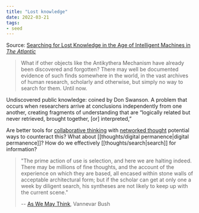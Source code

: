 ```yaml
---
title: "Lost knowledge"
date: 2022-03-21
tags:
- seed
---
```


Source: [Searching for Lost Knowledge in the Age of Intelligent Machines in *The Atlantic*](https://www.theatlantic.com/technology/archive/2016/12/the-search-for-lost-knowledge/506879/)

> What if other objects like the Antikythera Mechanism have already been discovered and forgotten? There may well be documented evidence of such finds somewhere in the world, in the vast archives of human research, scholarly and otherwise, but simply no way to search for them. Until now.

Undiscovered public knowledge: coined by Don Swanson. A problem that occurs when researchers arrive at conclusions independently from one another, creating fragments of understanding that are “logically related but never retrieved, brought together, [or] interpreted,”

Are better tools for [collaborative thinking](posts/collaborative-thinking.md) with [networked thought](posts/networked-thought.md) potential ways to counteract this? What about [[thoughts/digital permanence|digital permanence]]? How do we effectively [[thoughts/search|search]] for information?

> "The prime action of use is selection, and here we are halting indeed. There may be millions of fine thoughts, and the account of the experience on which they are based, all encased within stone walls of acceptable architectural form; but if the scholar can get at only one a week by diligent search, his syntheses are not likely to keep up with the current scene."
> 
> -- [As We May Think](https://www.theatlantic.com/magazine/archive/1945/07/as-we-may-think/303881), Vannevar Bush